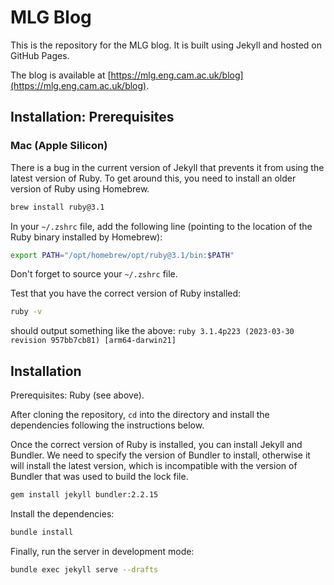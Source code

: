 # MLG Blog

This is the repository for the MLG blog. It is built using Jekyll and hosted on GitHub Pages.

The blog is available at [https://mlg.eng.cam.ac.uk/blog](https://mlg.eng.cam.ac.uk/blog).

## Installation: Prerequisites

### Mac (Apple Silicon)

There is a bug in the current version of Jekyll that prevents it from using the latest version of Ruby. To get around this, you need to install an older version of Ruby using Homebrew.

```bash
brew install ruby@3.1
```

In your `~/.zshrc` file, add the following line (pointing to the location of the Ruby binary installed by Homebrew):

```bash
export PATH="/opt/homebrew/opt/ruby@3.1/bin:$PATH"
```

Don't forget to source your `~/.zshrc` file.

Test that you have the correct version of Ruby installed:

```bash
ruby -v
```
should output something like the above: `ruby 3.1.4p223 (2023-03-30 revision 957bb7cb81) [arm64-darwin21]`

## Installation

Prerequisites: Ruby (see above).

After cloning the repository, `cd` into the directory and install the dependencies following the instructions below.

Once the correct version of Ruby is installed, you can install Jekyll and Bundler. We need to specify the version of Bundler to install, otherwise it will install the latest version, which is incompatible with the version of Bundler that was used to build the lock file.
```bash
gem install jekyll bundler:2.2.15
```

Install the dependencies:

```bash
bundle install
```

Finally, run the server in development mode:

```bash
bundle exec jekyll serve --drafts
```
